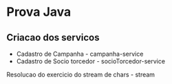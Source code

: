 # Prova Java

## Criacao dos servicos

* Cadastro de Campanha - campanha-service
* Cadastro de Socio torcedor - socioTorcedor-service

Resolucao do exercicio do stream de chars - stream
